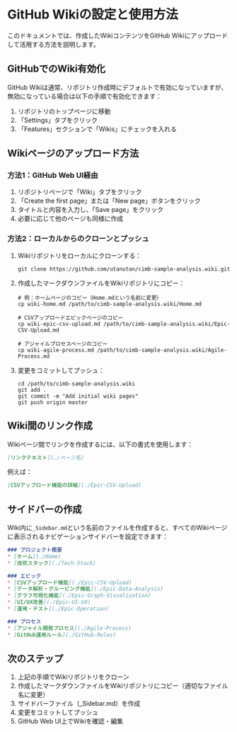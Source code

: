 # GitHub Wikiの設定と使用方法

このドキュメントでは、作成したWikiコンテンツをGitHub Wikiにアップロードして活用する方法を説明します。

## GitHubでのWiki有効化

GitHub Wikiは通常、リポジトリ作成時にデフォルトで有効になっていますが、無効になっている場合は以下の手順で有効化できます：

1. リポジトリのトップページに移動
2. 「Settings」タブをクリック
3. 「Features」セクションで「Wikis」にチェックを入れる

## Wikiページのアップロード方法

### 方法1：GitHub Web UI経由

1. リポジトリページで「Wiki」タブをクリック
2. 「Create the first page」または「New page」ボタンをクリック
3. タイトルと内容を入力し、「Save page」をクリック
4. 必要に応じて他のページも同様に作成

### 方法2：ローカルからのクローンとプッシュ

1. Wikiリポジトリをローカルにクローンする：
   ```
   git clone https://github.com/utanutan/cimb-sample-analysis.wiki.git
   ```

2. 作成したマークダウンファイルをWikiリポジトリにコピー：
   ```
   # 例：ホームページのコピー（Home.mdという名前に変更）
   cp wiki-home.md /path/to/cimb-sample-analysis.wiki/Home.md
   
   # CSVアップロードエピックページのコピー
   cp wiki-epic-csv-upload.md /path/to/cimb-sample-analysis.wiki/Epic-CSV-Upload.md
   
   # アジャイルプロセスページのコピー
   cp wiki-agile-process.md /path/to/cimb-sample-analysis.wiki/Agile-Process.md
   ```

3. 変更をコミットしてプッシュ：
   ```
   cd /path/to/cimb-sample-analysis.wiki
   git add .
   git commit -m "Add initial wiki pages"
   git push origin master
   ```

## Wiki間のリンク作成

Wikiページ間でリンクを作成するには、以下の書式を使用します：

```markdown
[リンクテキスト](./ページ名)
```

例えば：
```markdown
[CSVアップロード機能の詳細](./Epic-CSV-Upload)
```

## サイドバーの作成

Wiki内に`_Sidebar.md`という名前のファイルを作成すると、すべてのWikiページに表示されるナビゲーションサイドバーを設定できます：

```markdown
### プロジェクト概要
* [ホーム](./Home)
* [技術スタック](./Tech-Stack)

### エピック
* [CSVアップロード機能](./Epic-CSV-Upload)
* [データ解析・グルーピング機能](./Epic-Data-Analysis)
* [グラフ可視化機能](./Epic-Graph-Visualization)
* [UI/UX改善](./Epic-UI-UX)
* [運用・テスト](./Epic-Operation)

### プロセス
* [アジャイル開発プロセス](./Agile-Process)
* [GitHub運用ルール](./GitHub-Rules)
```

## 次のステップ

1. 上記の手順でWikiリポジトリをクローン
2. 作成したマークダウンファイルをWikiリポジトリにコピー（適切なファイル名に変更）
3. サイドバーファイル（_Sidebar.md）を作成
4. 変更をコミットしてプッシュ
5. GitHub Web UI上でWikiを確認・編集
